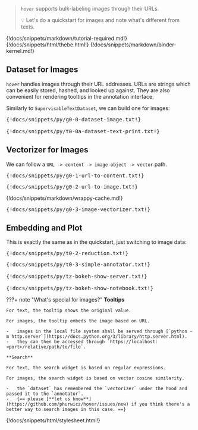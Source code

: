 > `hover` supports bulk-labeling images through their URLs.
>
> :bulb: Let's do a quickstart for images and note what's different from texts.

{!docs/snippets/markdown/tutorial-required.md!}
{!docs/snippets/html/thebe.html!}
{!docs/snippets/markdown/binder-kernel.md!}

## **Dataset for Images**

`hover` handles images through their URL addresses. URLs are strings which can be easily stored, hashed, and looked up against. They are also convenient for rendering tooltips in the annotation interface.

Similarly to `SupervisableTextDataset`, we can build one for images:

<pre data-executable>
{!docs/snippets/py/g0-0-dataset-image.txt!}

{!docs/snippets/py/t0-0a-dataset-text-print.txt!}
</pre>

## **Vectorizer for Images**

We can follow a `URL -> content -> image object -> vector` path.

<pre data-executable>
{!docs/snippets/py/g0-1-url-to-content.txt!}
</pre>

<pre data-executable>
{!docs/snippets/py/g0-2-url-to-image.txt!}
</pre>

{!docs/snippets/markdown/wrappy-cache.md!}

<pre data-executable>
{!docs/snippets/py/g0-3-image-vectorizer.txt!}
</pre>

## **Embedding and Plot**

This is exactly the same as in the quickstart, just switching to image data:

<pre data-executable>
{!docs/snippets/py/t0-2-reduction.txt!}
</pre>

<pre data-executable>
{!docs/snippets/py/t0-3-simple-annotator.txt!}

{!docs/snippets/py/tz-bokeh-show-server.txt!}

{!docs/snippets/py/tz-bokeh-show-notebook.txt!}
</pre>

???+ note "What's special for images?"
    **Tooltips**

    For text, the tooltip shows the original value.

    For images, the tooltip embeds the image based on URL.

    -   images in the local file system shall be served through [`python -m http.server`](https://docs.python.org/3/library/http.server.html).
    -   they can then be accessed through `https://localhost:<port>/relative/path/to/file`.

    **Search**

    For text, the search widget is based on regular expressions.

    For images, the search widget is based on vector cosine similarity.

    -   the `dataset` has remembered the `vectorizer` under the hood and passed it to the `annotator`.
    -   {== please [**let us know**](https://github.com/phurwicz/hover/issues/new) if you think there's a better way to search images in this case. ==}


{!docs/snippets/html/stylesheet.html!}
